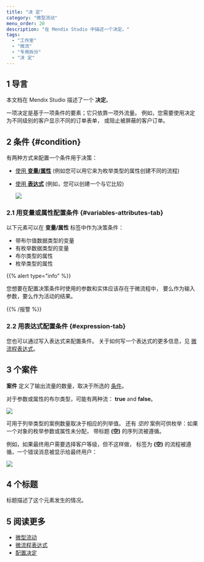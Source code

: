 ```yaml
---
title: "决 定"
category: "微型流动"
menu_order: 20
description: "在 Mendix Studio 中描述一个决定。"
tags:
  - "工作室"
  - "微流"
  - "专用拆分"
  - "决 定"
---
```


## 1 导言

本文档在 Mendix Studio 描述了一个 **决定**。

一项决定是基于一项条件的要素；它只依靠一项外流量。 例如，您需要使用决定为不同级别的客户显示不同的订单表单， 或阻止被屏蔽的客户订单。

## 2 条件 {#condition}

有两种方式来配置一个条件用于决策：

* [使用 **变量/属性**](#variables-attributes-tab) (例如您可以用它来为枚举类型的属性创建不同的流程)
*  [使用 **表达式**](#expression-tab) (例如，您可以创建一个与它比较)

   ![](attachments/microflows-decision/configure-condition-dialog.png)

### 2.1 用变量或属性配置条件 {#variables-attributes-tab}

以下元素可以在 **变量/属性** 标签中作为决策条件：

* 带布尔值数据类型的变量
* 有枚举数据类型的变量
* 布尔类型的属性
* 枚举类型的属性

{{% alert type="info" %}}

您想要在配置决策条件时使用的参数和实体应该存在于微流程中， 要么作为输入参数，要么作为活动的结果。

{{% /报警 %}}

### 2.2 用表达式配置条件 {#expression-tab}

您也可以通过写入表达式来配置条件。 关于如何写一个表达式的更多信息，见 [微流程表达式](microflows-expressions)。

## 3 个案件

**案件** 定义了输出流量的数量，取决于所选的 [条件](#condition)。

对于参数或属性的布尔类型，可能有两种流： **true** and **false**。

![](attachments/microflows-decision/decision-boolean.png)

可用于列举类型的案例数量取决于相应的列举值。 还有 *空的* 案例可供枚举：如果一个对象的枚举参数或属性未分配， 带标题 **(空)** 的序列流被遵循。

例如，如果最终用户需要选择客户等级，但不这样做， 标签为 **(空)** 的流程被遵循，一个错误消息被显示给最终用户：

![](attachments/microflows-decision/decision-enumeration.png)

## 4 个标题

标题描述了这个元素发生的情况。

## 5 阅读更多

* [微型流动](微流)
* [微流程表达式](microflows-expressions)
* [配置决定](/studio-how-to/microflows-how-to-configure-decision) 

